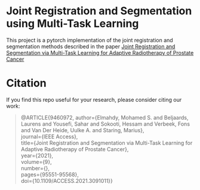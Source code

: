 # Joint Registration and Segmentation using Multi-Task Learning 

This project is a pytorch implementation of the joint registration and segmentation methods described in the paper [Joint Registration and Segmentation via Multi-Task Learning for Adaptive Radiotherapy of Prostate Cancer](https://ieeexplore.ieee.org/document/9460972?source=authoralert)

# Citation 

If you find this repo useful for your research, please consider citing our work:
> @ARTICLE{9460972,
  author={Elmahdy, Mohamed S. and Beljaards, Laurens and Yousefi, Sahar and Sokooti, Hessam and Verbeek, Fons and Van Der Heide, Uulke A. and Staring, Marius},\
  journal={IEEE Access}, \
  title={Joint Registration and Segmentation via Multi-Task Learning for Adaptive Radiotherapy of Prostate Cancer}, \
  year={2021},\
  volume={9},\
  number={},\
  pages={95551-95568},\
  doi={10.1109/ACCESS.2021.3091011}}
